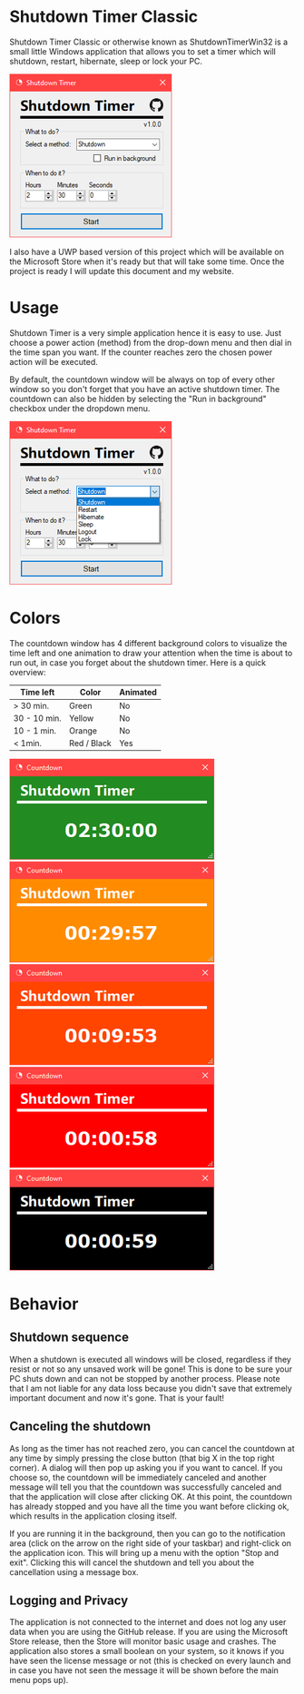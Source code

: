 # Shutdown Timer Classic
Shutdown Timer Classic or otherwise known as ShutdownTimerWin32 is a small little Windows application that allows you to set a timer which will shutdown, restart, hibernate, sleep or lock your PC.

![Screenshot of the main menu](Images/Menu.png)

I also have a UWP based version of this project which will be available on the Microsoft Store when it's ready but that will take some time. Once the project is ready I will update this document and my website.

# Usage
Shutdown Timer is a very simple application hence it is easy to use.
Just choose a power action (method) from the drop-down menu and then dial in the time span you want. If the counter reaches zero the chosen power action will be executed.

By default, the countdown window will be always on top of every other window so you don't forget that you have an active shutdown timer. The countdown can also be hidden by selecting the "Run in background" checkbox under the dropdown menu.

![Screenshot of the main menu with extended combobox](Images/Menu2.png)

# Colors
The countdown window has 4 different background colors to visualize the time left and one animation to draw your attention when the time is about to run out, in case you forget about the shutdown timer.
Here is a quick overview:

| Time left     | Color         | Animated  |
| ------------- | ------------- | --------- |
| > 30 min.     | Green         | No        |
| 30 - 10 min.  | Yellow        | No        |
| 10 - 1 min.   | Orange        | No        |
| < 1min.       | Red / Black   | Yes       |

![Screenshot of countdown window with green background](Images/CountdownGreen.png)
![Screenshot of countdown window with yellow background](Images/CountdownYellow.png)
![Screenshot of countdown window with orange background](Images/CountdownOrange.png)
![Screenshot of countdown window with red background](Images/CountdownRed.png)
![Screenshot of countdown window with black background](Images/CountdownBlack.png)

# Behavior
## Shutdown sequence
When a shutdown is executed all windows will be closed, regardless if they resist or not so any unsaved work will be gone! This is done to be sure your PC shuts down and can not be stopped by another process. Please note that I am not liable for any data loss because you didn't save that extremely important document and now it's gone. That is your fault!

## Canceling the shutdown
As long as the timer has not reached zero, you can cancel the countdown at any time by simply pressing the close button (that big X in the top right corner). A dialog will then pop up asking you if you want to cancel. If you choose so, the countdown will be immediately canceled and another message will tell you that the countdown was successfully canceled and that the application will close after clicking OK. At this point, the countdown has already stopped and you have all the time you want before clicking ok, which results in the application closing itself.

If you are running it in the background, then you can go to the notification area (click on the arrow on the right side of your taskbar) and right-click on the application icon. This will bring up a menu with the option "Stop and exit". Clicking this will cancel the shutdown and tell you about the cancellation using a message box.

## Logging and Privacy
The application is not connected to the internet and does not log any user data when you are using the GitHub release. If you are using the Microsoft Store release, then the Store will monitor basic usage and crashes. The application also stores a small boolean on your system, so it knows if you have seen the license message or not (this is checked on every launch and in case you have not seen the message it will be shown before the main menu pops up).
